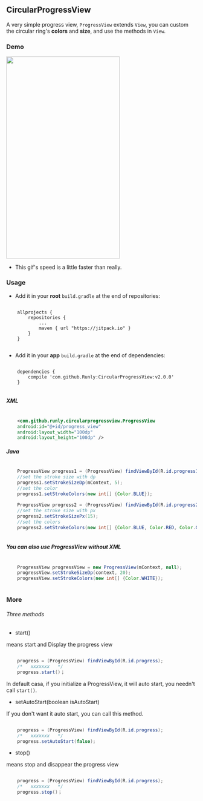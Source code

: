 ## CircularProgressView ##

A very simple progress view, `ProgressView` extends `View`, you can custom the circular ring's **colors** and **size**, and use the methods in `View`.

### Demo ###

<img src="https://github.com/Runly/CircularProgressView/blob/master/demo/demo.gif" width = "300" height = "533.4" align=center />

- This gif's speed is a little faster than really.

### Usage ###

- Add it in your **root** `build.gradle` at the end of repositories:
<pre><code>
    allprojects {
        repositories {
            ...
            maven { url "https://jitpack.io" }
        }
    }
    
</code></pre>

- Add it in your **app** `build.gradle` at the end of dependencies:
<pre><code>
    dependencies {
        compile 'com.github.Runly:CircularProgressView:v2.0.0'
    }
    
</code></pre>

##### XML #####

```xml

    <com.github.runly.circularprogressview.ProgressView
    android:id="@+id/progress_view"
    android:layout_width="100dp"
    android:layout_height="100dp" />

```

##### Java #####

```java

    ProgressView progress1 = (ProgressView) findViewById(R.id.progress1);
    //set the stroke size with dp
    progress1.setStrokeSizeDp(mContext, 5); 
    //set the color
    progress1.setStrokeColors(new int[] {Color.BLUE});
    
    ProgressView progress2 = (ProgressView) findViewById(R.id.progress2);
    //set the stroke size with px
    progress2.setStrokeSizePx(15);
    //set the colors
    progress2.setStrokeColors(new int[] {Color.BLUE, Color.RED, Color.GREEN, Color.YELLOW});
    
```

##### You can also use ProgressView without XML #####

```java
    
    ProgressView progressView = new ProgressView(mContext, null);
    progressView.setStrokeSizeDp(context, 20);
    progressView.setStrokeColors(new int[] {Color.WHITE});
    
```


### More ###


###### Three methods ######
- start()

means start and Display the progress view
			  
```java

    progress = (ProgressView) findViewById(R.id.progress);
    /*   xxxxxxx   */
    progress.start()；

```

In default casa, if you initialize a ProgressView, it will auto start, you needn't call `start()`. 

- setAutoStart(boolean isAutoStart)

If you don't want it auto start, you can call this method.

```java

    progress = (ProgressView) findViewById(R.id.progress);
    /*   xxxxxxx   */
    progress.setAutoStart(false);

```

- stop()

means stop and disappear the progress view

```java

    progress = (ProgressView) findViewById(R.id.progress);
    /*   xxxxxxx   */
    progress.stop()；

```
